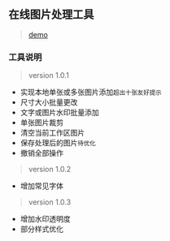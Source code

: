 
## 在线图片处理工具

>[demo](http://htmlpreview.github.io/?https://github.com/DemoJin/imgTools/blob/master/pictools.html "在线图片处理工具") 

### 工具说明

>version 1.0.1

* 实现本地单张或多张图片添加`超出十张友好提示`
* 尺寸大小批量更改
* 文字或图片水印批量添加
* 单张图片裁剪
* 清空当前工作区图片
* 保存处理后的图片`待优化`
* 撤销全部操作

>version 1.0.2

* 增加常见字体

>version 1.0.3

* 增加水印透明度
* 部分样式优化